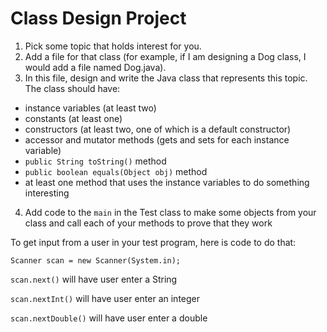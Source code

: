 # Class Design Project

1. Pick some topic that holds interest for you.
2. Add a file for that class (for example, if I am designing a Dog class, I would add a file named Dog.java).
3. In this file, design and write the Java class that represents this topic. The class should have:

- instance variables (at least two)
- constants (at least one)
- constructors (at least two, one of which is a default constructor)
- accessor and mutator methods (gets and sets for each instance variable)
- ```public String toString()``` method
- ```public boolean equals(Object obj)``` method 
- at least one method that uses the instance variables to do something interesting

4. Add code to the ```main``` in the Test class to make some objects from your class and call each of your methods to prove that they work

To get input from a user in your test program,  here is code to do that:

  ```Scanner scan = new Scanner(System.in);```
  
  ```scan.next()``` will have user enter a String
  
  ```scan.nextInt()``` will have user enter an integer
  
  ```scan.nextDouble()``` will have user enter a double
